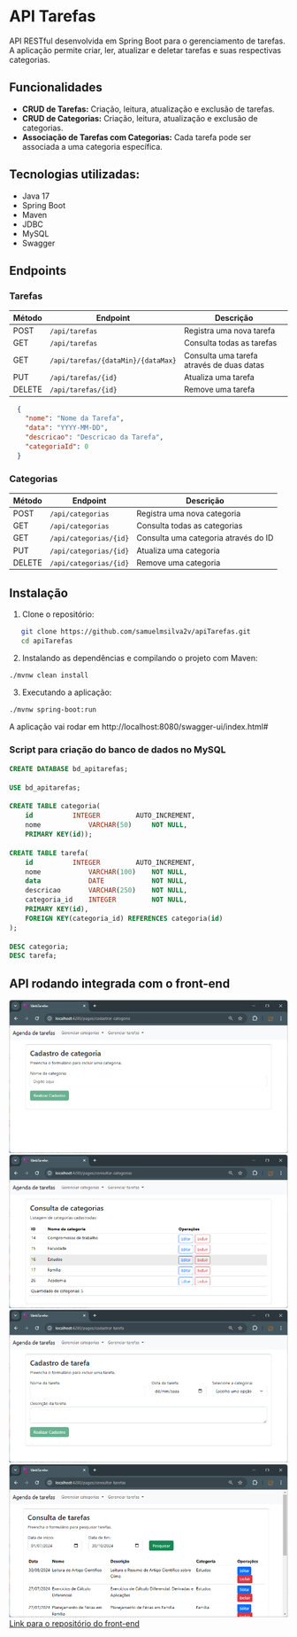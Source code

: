 # API Tarefas
API RESTful desenvolvida em Spring Boot para o gerenciamento de tarefas. A aplicação permite criar, ler, atualizar e deletar tarefas e suas respectivas categorias.


## Funcionalidades
- **CRUD de Tarefas:** Criação, leitura, atualização e exclusão de tarefas.
- **CRUD de Categorias:** Criação, leitura, atualização e exclusão de categorias.
- **Associação de Tarefas com Categorias:** Cada tarefa pode ser associada a uma categoria específica.

## Tecnologias utilizadas:
- Java 17
- Spring Boot
- Maven
- JDBC
- MySQL
- Swagger

## Endpoints
### Tarefas
| Método | Endpoint             | Descrição                   |
|--------|-----------------------|-----------------------------|
| POST   | `/api/tarefas`      | Registra uma nova tarefa       |
| GET    | `/api/tarefas`      | Consulta todas as tarefas   |
| GET    | `/api/tarefas/{dataMin}/{dataMax}` | Consulta uma tarefa através de duas datas |
| PUT    | `/api/tarefas/{id}` | Atualiza uma tarefa        |
| DELETE | `/api/tarefas/{id}` | Remove uma tarefa        |
```json
  {
    "nome": "Nome da Tarefa",
    "data": "YYYY-MM-DD",
    "descricao": "Descricao da Tarefa",
    "categoriaId": 0
  }
  ```

### Categorias
| Método | Endpoint             | Descrição                   |
|--------|-----------------------|-----------------------------|
| POST   | `/api/categorias`      | Registra uma nova categoria       |
| GET    | `/api/categorias`      | Consulta todas as categorias   |
| GET    | `/api/categorias/{id}` | Consulta uma categoria através do ID |
| PUT    | `/api/categorias/{id}` | Atualiza uma categoria        |
| DELETE | `/api/categorias/{id}` | Remove uma categoria        |

## Instalação
1. Clone o repositório:
```bash
   git clone https://github.com/samuelmsilva2v/apiTarefas.git
   cd apiTarefas
```
2. Instalando as dependências e compilando o projeto com Maven:
```bash
./mvnw clean install
```
3. Executando a aplicação:
```bash
./mvnw spring-boot:run
```
A aplicação vai rodar em http://localhost:8080/swagger-ui/index.html#

### Script para criação do banco de dados no MySQL
```sql
CREATE DATABASE bd_apitarefas;

USE bd_apitarefas;

CREATE TABLE categoria(
	id			INTEGER			AUTO_INCREMENT,
	nome			VARCHAR(50)		NOT NULL,
	PRIMARY KEY(id));
	
CREATE TABLE tarefa(
	id			INTEGER			AUTO_INCREMENT,
	nome			VARCHAR(100)	NOT NULL,
	data			DATE			NOT NULL,
	descricao		VARCHAR(250)	NOT NULL,
	categoria_id	INTEGER			NOT NULL,
	PRIMARY KEY(id),
	FOREIGN KEY(categoria_id) REFERENCES categoria(id)
);

DESC categoria;
DESC tarefa;
```

## API rodando integrada com o front-end
![Cadastro de categoria](https://github.com/samuelmsilva2v/assets/blob/main/apiTarefas/Captura%20de%20tela%202024-10-31%20225229.png)
![Consulta de categorias](https://github.com/samuelmsilva2v/assets/blob/main/apiTarefas/Captura%20de%20tela%202024-10-31%20225312.png)
![Cadastro de tarefa](https://github.com/samuelmsilva2v/assets/blob/main/apiTarefas/Captura%20de%20tela%202024-10-31%20225329.png)
![Consulta de tarefas](https://github.com/samuelmsilva2v/assets/blob/main/apiTarefas/Captura%20de%20tela%202024-10-31%20225420.png)
<br>
[Link para o repositório do front-end](https://github.com/samuelmsilva2v/webTarefas)


